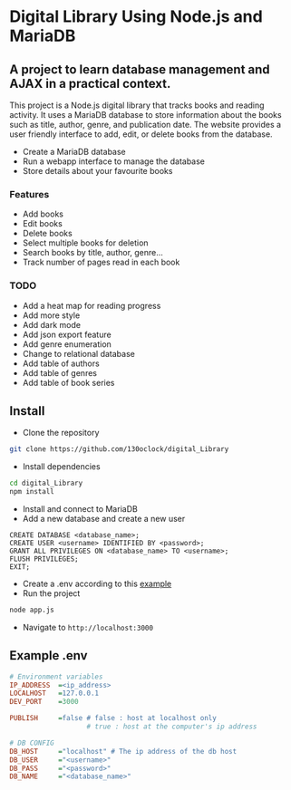 # Digital Library Using Node.js and MariaDB
## A project to learn database management and AJAX in a practical context.
This project is a Node.js digital library that tracks books and reading activity. It uses a MariaDB database to store information about the books such as title, author, genre, and publication date. The website provides a user friendly interface to add, edit, or delete books from the database.

- Create a MariaDB database
- Run a webapp interface to manage the database
- Store details about your favourite books

### Features

- Add books
- Edit books
- Delete books
- Select multiple books for deletion
- Search books by title, author, genre...
- Track number of pages read in each book

### TODO

- Add a heat map for reading progress
- Add more style
- Add dark mode
- Add json export feature
- Add genre enumeration
- Change to relational database
- Add table of authors
- Add table of genres
- Add table of book series

## Install
- Clone the repository
```bash
git clone https://github.com/130oclock/digital_Library
```
- Install dependencies
```bash
cd digital_Library
npm install
```
- Install and connect to MariaDB
- Add a new database and create a new user
```
CREATE DATABASE <database_name>;
CREATE USER <username> IDENTIFIED BY <password>;
GRANT ALL PRIVILEGES ON <database_name> TO <username>;
FLUSH PRIVILEGES;
EXIT;
```
- Create a .env according to this [example](#example-env)
- Run the project
```bash
node app.js
```
- Navigate to `http://localhost:3000`

## Example .env

```ini
# Environment variables
IP_ADDRESS  =<ip_address>
LOCALHOST   =127.0.0.1
DEV_PORT    =3000

PUBLISH     =false # false : host at localhost only
                   # true : host at the computer's ip address

# DB CONFIG
DB_HOST     ="localhost" # The ip address of the db host
DB_USER     ="<username>"
DB_PASS     ="<password>"
DB_NAME     ="<database_name>"
```